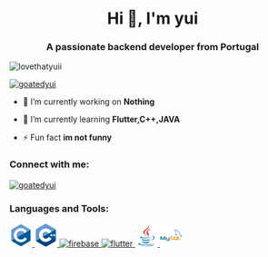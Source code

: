 <h1 align="center">Hi 👋, I'm yui</h1>
<h3 align="center">A passionate backend developer from Portugal</h3>

<p align="left"> <img src="https://komarev.com/ghpvc/?username=lovethatyuii&label=Profile%20views&color=0e75b6&style=flat" alt="lovethatyuii" /> </p>


<p align="left"> <a href="https://twitter.com/goatedyui" target="blank"><img src="https://img.shields.io/twitter/follow/goatedyui?logo=twitter&style=for-the-badge" alt="goatedyui" /></a> </p>

- 🔭 I’m currently working on **Nothing**

- 🌱 I’m currently learning **Flutter,C++,JAVA**

- ⚡ Fun fact **im not funny**

<h3 align="left">Connect with me:</h3>
<p align="left">
<a href="https://twitter.com/goatedyui" target="blank"><img align="center" src="https://raw.githubusercontent.com/rahuldkjain/github-profile-readme-generator/master/src/images/icons/Social/twitter.svg" alt="goatedyui" height="30" width="40" /></a>
</p>

<h3 align="left">Languages and Tools:</h3>
<p align="left"> <a href="https://www.cprogramming.com/" target="_blank" rel="noreferrer"> <img src="https://raw.githubusercontent.com/devicons/devicon/master/icons/c/c-original.svg" alt="c" width="40" height="40"/> </a> <a href="https://www.w3schools.com/cpp/" target="_blank" rel="noreferrer"> <img src="https://raw.githubusercontent.com/devicons/devicon/master/icons/cplusplus/cplusplus-original.svg" alt="cplusplus" width="40" height="40"/> </a> <a href="https://firebase.google.com/" target="_blank" rel="noreferrer"> <img src="https://www.vectorlogo.zone/logos/firebase/firebase-icon.svg" alt="firebase" width="40" height="40"/> </a> <a href="https://flutter.dev" target="_blank" rel="noreferrer"> <img src="https://www.vectorlogo.zone/logos/flutterio/flutterio-icon.svg" alt="flutter" width="40" height="40"/> </a> <a href="https://www.java.com" target="_blank" rel="noreferrer"> <img src="https://raw.githubusercontent.com/devicons/devicon/master/icons/java/java-original.svg" alt="java" width="40" height="40"/> </a> <a href="https://www.mysql.com/" target="_blank" rel="noreferrer"> <img src="https://raw.githubusercontent.com/devicons/devicon/master/icons/mysql/mysql-original-wordmark.svg" alt="mysql" width="40" height="40"/> </a> </p>

